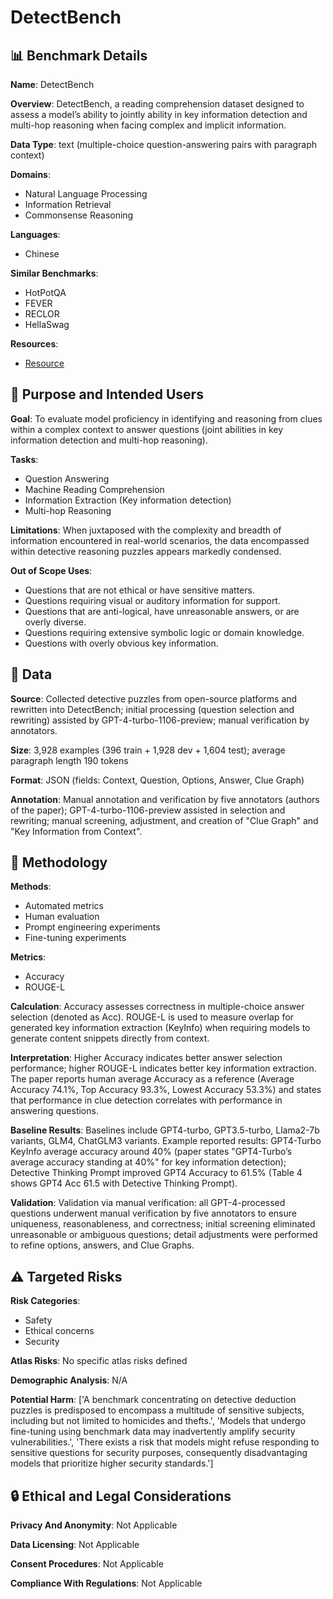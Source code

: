 # DetectBench

## 📊 Benchmark Details

**Name**: DetectBench

**Overview**: DetectBench, a reading comprehension dataset designed to assess a model’s ability to jointly ability in key information detection and multi-hop reasoning when facing complex and implicit information.

**Data Type**: text (multiple-choice question-answering pairs with paragraph context)

**Domains**:
- Natural Language Processing
- Information Retrieval
- Commonsense Reasoning

**Languages**:
- Chinese

**Similar Benchmarks**:
- HotPotQA
- FEVER
- RECLOR
- HellaSwag

**Resources**:
- [Resource](N/A)

## 🎯 Purpose and Intended Users

**Goal**: To evaluate model proficiency in identifying and reasoning from clues within a complex context to answer questions (joint abilities in key information detection and multi-hop reasoning).

**Tasks**:
- Question Answering
- Machine Reading Comprehension
- Information Extraction (Key information detection)
- Multi-hop Reasoning

**Limitations**: When juxtaposed with the complexity and breadth of information encountered in real-world scenarios, the data encompassed within detective reasoning puzzles appears markedly condensed.

**Out of Scope Uses**:
- Questions that are not ethical or have sensitive matters.
- Questions requiring visual or auditory information for support.
- Questions that are anti-logical, have unreasonable answers, or are overly diverse.
- Questions requiring extensive symbolic logic or domain knowledge.
- Questions with overly obvious key information.

## 💾 Data

**Source**: Collected detective puzzles from open-source platforms and rewritten into DetectBench; initial processing (question selection and rewriting) assisted by GPT-4-turbo-1106-preview; manual verification by annotators.

**Size**: 3,928 examples (396 train + 1,928 dev + 1,604 test); average paragraph length 190 tokens

**Format**: JSON (fields: Context, Question, Options, Answer, Clue Graph)

**Annotation**: Manual annotation and verification by five annotators (authors of the paper); GPT-4-turbo-1106-preview assisted in selection and rewriting; manual screening, adjustment, and creation of "Clue Graph" and "Key Information from Context".

## 🔬 Methodology

**Methods**:
- Automated metrics
- Human evaluation
- Prompt engineering experiments
- Fine-tuning experiments

**Metrics**:
- Accuracy
- ROUGE-L

**Calculation**: Accuracy assesses correctness in multiple-choice answer selection (denoted as Acc). ROUGE-L is used to measure overlap for generated key information extraction (KeyInfo) when requiring models to generate content snippets directly from context.

**Interpretation**: Higher Accuracy indicates better answer selection performance; higher ROUGE-L indicates better key information extraction. The paper reports human average Accuracy as a reference (Average Accuracy 74.1%, Top Accuracy 93.3%, Lowest Accuracy 53.3%) and states that performance in clue detection correlates with performance in answering questions.

**Baseline Results**: Baselines include GPT4-turbo, GPT3.5-turbo, Llama2-7b variants, GLM4, ChatGLM3 variants. Example reported results: GPT4-Turbo KeyInfo average accuracy around 40% (paper states "GPT4-Turbo’s average accuracy standing at 40%" for key information detection); Detective Thinking Prompt improved GPT4 Accuracy to 61.5% (Table 4 shows GPT4 Acc 61.5 with Detective Thinking Prompt).

**Validation**: Validation via manual verification: all GPT-4-processed questions underwent manual verification by five annotators to ensure uniqueness, reasonableness, and correctness; initial screening eliminated unreasonable or ambiguous questions; detail adjustments were performed to refine options, answers, and Clue Graphs.

## ⚠️ Targeted Risks

**Risk Categories**:
- Safety
- Ethical concerns
- Security

**Atlas Risks**:
No specific atlas risks defined

**Demographic Analysis**: N/A

**Potential Harm**: ['A benchmark concentrating on detective deduction puzzles is predisposed to encompass a multitude of sensitive subjects, including but not limited to homicides and thefts.', 'Models that undergo fine-tuning using benchmark data may inadvertently amplify security vulnerabilities.', 'There exists a risk that models might refuse responding to sensitive questions for security purposes, consequently disadvantaging models that prioritize higher security standards.']

## 🔒 Ethical and Legal Considerations

**Privacy And Anonymity**: Not Applicable

**Data Licensing**: Not Applicable

**Consent Procedures**: Not Applicable

**Compliance With Regulations**: Not Applicable
